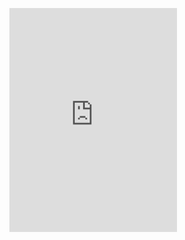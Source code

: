 <figure><embed src="https://wakatime.com/share/@sajjadbhuiyan/b381730a-5ded-4cff-a6eb-6acf10521fc7.svg" height="400"></embed></figure>

